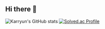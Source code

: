 ## Hi there 👋

![Karryun's GitHub stats](https://github-readme-stats.vercel.app/api?username=karryun&show_icons=true&theme=tokyonight)
[![Solved.ac Profile](http://mazassumnida.wtf/api/v2/generate_badge?boj=gdy0210)](https://solved.ac/gdy0210/)
